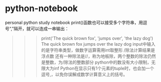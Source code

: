 # python-notebook
personal python study notebook
print()函数也可以接受多个字符串，用逗号“,”隔开，就可以连成一串输出：
>>> print('The quick brown fox', 'jumps over', 'the lazy dog')
    The quick brown fox jumps over the lazy dog
input中输入的是字符串类型，做数字运算需用int取整形
/除法计算结果是浮点数    还有一种除法是//，称为地板除，两个整数的除法仍然是整数，为/除法的整数部分
python中的数没有大小限制，无限大为inf
Python在显示只有1个元素的tuple时，也会加一个逗号,，以免你误解成数学计算意义上的括号。
